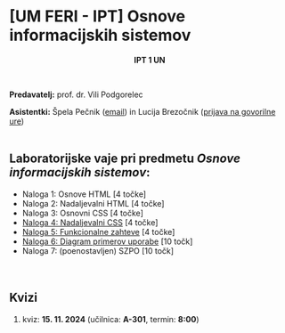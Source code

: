 # [UM FERI - IPT] Osnove informacijskih sistemov

<p align="center">
  <b>IPT 1 UN <br/></b>
</p>
<br/>

**Predavatelj:** prof. dr. Vili Podgorelec

**Asistentki:** Špela Pečnik ([email](mailto:spela.pecnik@tutamail.com)) in Lucija Brezočnik ([prijava na govorilne ure](https://calendly.com/lucija-brezocnik/30min))<br/><br/>

## Laboratorijske vaje pri predmetu *Osnove informacijskih sistemov*:
- Naloga 1: Osnove HTML [4 točke]
- Naloga 2: Nadaljevalni HTML [4 točke]
- Naloga 3: Osnovni CSS [4 točke]
- [Naloga 4: Nadaljevalni CSS](<Naloge/Naloga 4.md>) [4 točke]
- [Naloga 5: Funkcionalne zahteve](<Naloge/Naloga 5.md>) [4 točke]
- [Naloga 6: Diagram primerov uporabe](<Naloge/Naloga 6.md>) [10 točk]
- Naloga 7: (poenostavljen) SZPO [10 točk]
<br/><br/><br/>

## Kvizi
1. kviz: **15. 11. 2024** (učilnica: **A-301**, termin: **8:00**)
